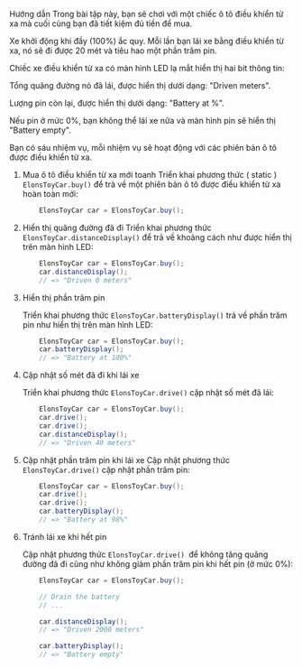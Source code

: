 Hướng dẫn
Trong bài tập này, bạn sẽ chơi với một chiếc ô tô điều khiển từ xa mà cuối cùng bạn đã tiết kiệm đủ tiền để mua.

Xe khởi động khi đầy (100%) ắc quy. Mỗi lần bạn lái xe bằng điều khiển từ xa, nó sẽ đi được 20 mét và tiêu hao một phần trăm pin.

Chiếc xe điều khiển từ xa có màn hình LED lạ mắt hiển thị hai bit thông tin:

Tổng quãng đường nó đã lái, được hiển thị dưới dạng: "Driven <METERS> meters".

Lượng pin còn lại, được hiển thị dưới dạng: "Battery at <PERCENTAGE>%".

Nếu pin ở mức 0%, bạn không thể lái xe nữa và màn hình pin sẽ hiển thị "Battery empty".

Bạn có sáu nhiệm vụ, mỗi nhiệm vụ sẽ hoạt động với các phiên bản ô tô được điều khiển từ xa.


1. Mua ô tô điều khiển từ xa mới toanh
    Triển khai phương thức ( static ) ``ElonsToyCar.buy()`` để trả về một phiên bản ô tô được điều khiển từ xa hoàn toàn mới:

    ```Java
        ElonsToyCar car = ElonsToyCar.buy();
    ```

2. Hiển thị quãng đường đã đi
    Triển khai phương thức ``ElonsToyCar.distanceDisplay()`` để trả về khoảng cách như được hiển thị trên màn hình LED:

    ```Java
        ElonsToyCar car = ElonsToyCar.buy();
        car.distanceDisplay();
        // => "Driven 0 meters"
    ```

3. Hiển thị phần trăm pin

    Triển khai phương thức ``ElonsToyCar.batteryDisplay()`` trả về phần trăm pin như hiển thị trên màn hình LED:

    ```Java
        ElonsToyCar car = ElonsToyCar.buy();
        car.batteryDisplay();
        // => "Battery at 100%"
    ```

4. Cập nhật số mét đã đi khi lái xe

    Triển khai phương thức ``ElonsToyCar.drive()`` cập nhật số mét đã lái:


    ```Java
        ElonsToyCar car = ElonsToyCar.buy();
        car.drive();
        car.drive();
        car.distanceDisplay();
        // => "Driven 40 meters"
    ```

5. Cập nhật phần trăm pin khi lái xe
Cập nhật phương thức ``ElonsToyCar.drive()`` cập nhật phần trăm pin:

    ```Java
        ElonsToyCar car = ElonsToyCar.buy();
        car.drive();
        car.drive();
        car.batteryDisplay();
        // => "Battery at 98%"
    ```

6. Tránh lái xe khi hết pin

    Cập nhật phương thức ``ElonsToyCar.drive() ``để không tăng quãng đường đã đi cũng như không giảm phần trăm pin khi hết pin (ở mức 0%):

    ```Java
        ElonsToyCar car = ElonsToyCar.buy();

        // Drain the battery
        // ...

        car.distanceDisplay();
        // => "Driven 2000 meters"

        car.batteryDisplay();
        // => "Battery empty"
    ```
